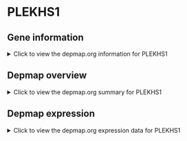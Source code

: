 <h1>PLEKHS1</h1>

<h2>Gene information</h2>
<details>
  <summary>Click to view the depmap.org information for PLEKHS1</summary>
  <iframe src="https://depmap.org/portal/gene/PLEKHS1?tab=about" style="border:none;width:100%;height:800px"></iframe>
</details>

<h2>Depmap overview</h2>
<details>
  <summary>Click to view the depmap.org summary for PLEKHS1</summary>
  <iframe src="https://depmap.org/portal/gene/PLEKHS1?tab=overview" style="border:none;width:100%;height:800px"></iframe>
</details>

<h2>Depmap expression</h2>
<details>
  <summary>Click to view the depmap.org expression data for PLEKHS1</summary>
  <iframe src="https://depmap.org/portal/gene/PLEKHS1?tab=characterization" style="border:none;width:100%;height:800px"></iframe>
</details>


<!--
<h2>Reactome Pathway diagram</h2>
<details>
  <summary>Click to view Reactome pathway for PLEKHS1</summary>
  PNAME
</details>
-->


